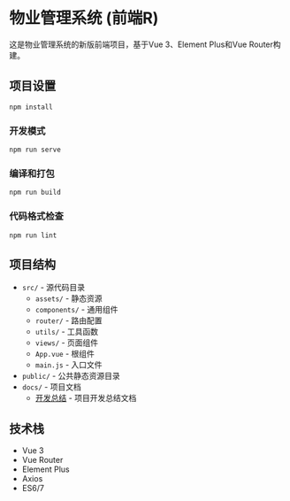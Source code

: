 # 物业管理系统 (前端R)

这是物业管理系统的新版前端项目，基于Vue 3、Element Plus和Vue Router构建。

## 项目设置
```
npm install
```

### 开发模式
```
npm run serve
```

### 编译和打包
```
npm run build
```

### 代码格式检查
```
npm run lint
```

## 项目结构

- `src/` - 源代码目录
  - `assets/` - 静态资源
  - `components/` - 通用组件
  - `router/` - 路由配置
  - `utils/` - 工具函数
  - `views/` - 页面组件
  - `App.vue` - 根组件
  - `main.js` - 入口文件
- `public/` - 公共静态资源目录
- `docs/` - 项目文档
  - [开发总结](./docs/development-summary.md) - 项目开发总结文档

## 技术栈

- Vue 3
- Vue Router
- Element Plus
- Axios
- ES6/7 